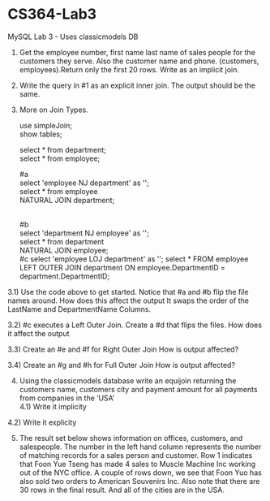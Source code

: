 # CS364-Lab3
MySQL Lab 3 - Uses classicmodels DB
1. Get the employee number, first name last name of sales people for the customers they serve.  Also the customer name and phone. (customers, employees).Return only the first 20 rows. Write as an implicit join.
2. Write the query in #1 as an explicit inner join. The output should be the same.
3. More on Join Types.
 
    use simpleJoin; <br />
    show tables; <br />

    select * from department; <br />
    select * from employee; <br />

   \#a <br />
    select 'employee NJ department' as ''; <br />
    select * from employee <br />
    NATURAL JOIN department; <br /> <br />

   \#b <br />
   select 'department NJ employee' as ''; <br />
   select * from department <br />
   NATURAL JOIN employee; <br />
   \#c
   select 'employee LOJ department' as '';
   select *
   FROM employee
   LEFT OUTER JOIN department
   ON employee.DepartmentID = department.DepartmentID; <br />
   
3.1) Use the code above to get started.  Notice that \#a and \#b flip the file names around.  How does this affect the output
It swaps the order of the LastName and DepartmentName Columns. <br />

3.2) \#c executes a Left Outer Join. Create a #d that flips the files. How does it affect the output <br />

3.3)  Create an #e and #f for Right Outer Join  How is output affected? <br />

3.4) Create an #g and #h for Full Outer Join How is output affected? <br />

4. Using the classicmodels database write an equijoin returning the customers name, customers city and payment amount for all payments from companies in the ‘USA’ <br />
4.1)  Write it implicity <br />

4.2)  Write it explicity <br />

5.  The result set below shows information on offices, customers, and salespeople. The number in the left hand column represents the number of matching records for a sales person and customer.  Row 1 indicates that Foon Yue Tseng has made 4 sales to  Muscle Machine Inc working out of the NYC office.  A couple of rows down, we see that Foon Yuo has also sold two orders to American Souvenirs Inc.  Also note that there are 30 rows in the final result.  And all of the cities are in the USA.
